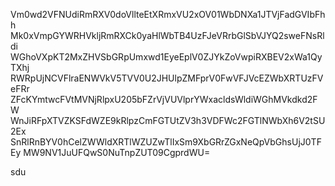 Vm0wd2VFNUdiRmRXV0doVllteEtXRmxVU2xOV01WbDNXa1JTVjFadGVIbFhh
Mk0xVmpGYWRHVkljRmRXCk0yaHlWbTB4UzFJeVRrbGlSbVJYQ2sweFNsRldi
WGhoVXpKT2MxZHVSbGRpUmxwd1EyeEplV0ZJYkZoVwpiRXBEV2xWa1QyTXhj
RWRpUjNCVFlraENWVkV5TVV0U2JHUlpZMFprV0FwVFJVcEZWbXRTUzFVeFRr
ZFcKYmtwcFVtMVNjRlpxU205bFZrVjVUVlprYWxacldsWldiWGhMVkdkd2FW
WnJiRFpXTVZKSFdWZE9kRlpzCmFGTUtZV3h3VDFWc2FGTlNWbXh6V2tSU2Ex
SnRlRnBYV0hCelZWWldXRTlWZUZwTlIxSm9XbGRrZGxNeQpVbGhsUjJ0TFEy
MW9NV1JuUFQwS0NuTnpZUT09CgprdWU=

sdu